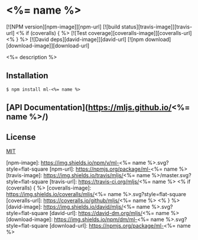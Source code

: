# <%= name %>

  [![NPM version][npm-image]][npm-url]
  [![build status][travis-image]][travis-url]
  <% if (coveralls) { %>
  [![Test coverage][coveralls-image]][coveralls-url]
  <% } %>
  [![David deps][david-image]][david-url]
  [![npm download][download-image]][download-url]
  
<%= description %>

## Installation

```
$ npm install ml-<%= name %>
```

## [API Documentation](https://mljs.github.io/<%= name %>/)

## License

[MIT](./LICENSE)

[npm-image]: https://img.shields.io/npm/v/ml-<%= name %>.svg?style=flat-square
[npm-url]: https://npmjs.org/package/ml-<%= name %>
[travis-image]: https://img.shields.io/travis/mljs/<%= name %>/master.svg?style=flat-square
[travis-url]: https://travis-ci.org/mljs/<%= name %>
<% if (coveralls) { %>
[coveralls-image]: https://img.shields.io/coveralls/mljs/<%= name %>.svg?style=flat-square
[coveralls-url]: https://coveralls.io/github/mljs/<%= name %>
<% } %>
[david-image]: https://img.shields.io/david/mljs/<%= name %>.svg?style=flat-square
[david-url]: https://david-dm.org/mljs/<%= name %>
[download-image]: https://img.shields.io/npm/dm/ml-<%= name %>.svg?style=flat-square
[download-url]: https://npmjs.org/package/ml-<%= name %>
